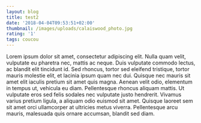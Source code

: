 ```yaml
---
layout: blog
title: test2
date: '2018-04-04T09:53:51+02:00'
thumbnail: /images/uploads/calaiswood_photo.jpg
rating: '1'
tags: coucou
---
```

Lorem ipsum dolor sit amet, consectetur adipiscing elit. Nulla quam velit, vulputate eu pharetra nec, mattis ac neque. Duis vulputate commodo lectus, ac blandit elit tincidunt id. Sed rhoncus, tortor sed eleifend tristique, tortor mauris molestie elit, et lacinia ipsum quam nec dui. Quisque nec mauris sit amet elit iaculis pretium sit amet quis magna. Aenean velit odio, elementum in tempus ut, vehicula eu diam. Pellentesque rhoncus aliquam mattis. Ut vulputate eros sed felis sodales nec vulputate justo hendrerit. Vivamus varius pretium ligula, a aliquam odio euismod sit amet. Quisque laoreet sem sit amet orci ullamcorper at ultricies metus viverra. Pellentesque arcu mauris, malesuada quis ornare accumsan, blandit sed diam.

